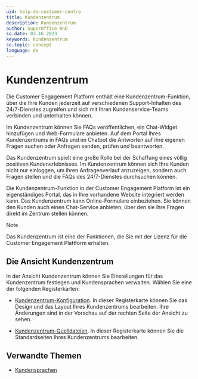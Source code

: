 ```yaml
---
uid: help-de-customer-centre
title: Kundenzentrum
description: Kundenzentrum
author: SuperOffice RnD
so.date: 03.16.2023
keywords: Kundenzentrum
so.topic: concept
language: de
---
```


# Kundenzentrum

Die Customer Engagement Platform enthält eine Kundenzentrum-Funktion, über die Ihre Kunden jederzeit auf verschiedenen Support-Inhalten des 24/7-Dienstes zugreifen und sich mit Ihren Kundenservice-Teams verbinden und unterhalten können.

Im Kundenzentrum können Sie FAQs veröffentlichen, ein Chat-Widget hinzufügen und Web-Formulare anbieten. Auf dem Portal Ihres Kundenzentrums in FAQs und im Chatbot die Antworten auf ihre eigenen Fragen suchen oder Anfragen senden, prüfen und beantworten.

Das Kundenzentrum spielt eine große Rolle bei der Schaffung eines völlig positiven Kundenerlebnisses. Im Kundenzentrum können sich Ihre Kunden nicht nur einloggen, um ihren Anfragenverlauf anzuzeigen, sondern auch Fragen stellen und die FAQs des 24/7-Dienstes durchsuchen können.

Die Kundenzentrum-Funktion in der Customer Engagement Platform ist ein eigenständiges Portal, das in Ihre vorhandene Website integriert werden kann. Das Kundenzentrum kann Online-Formulare einbeziehen. Sie können den Kunden auch einen Chat-Service anbieten, über den sie ihre Fragen direkt im Zentrum stellen können.

> [!NOTE]
> Das Kundenzentrum ist eine der Funktionen, die Sie mit der Lizenz für die Customer Engagement Plattform erhalten.

## Die Ansicht Kundenzentrum

In der Ansicht Kundenzentrum können Sie Einstellungen für das Kundenzentrum festlegen und Kundensprachen verwalten. Wählen Sie eine der folgenden Registerkarten:

* [Kundenzentrum-Konfiguration][2]. In dieser Registerkarte können Sie das Design und das Layout Ihres Kundenzentrums bearbeiten. Ihre Änderungen sind in der Vorschau auf der rechten Seite der Ansicht zu sehen.

* [Kundenzentrum-Quelldateien][3]. In dieser Registerkarte können Sie die Standardseiten Ihres Kundenzentrums bearbeiten.

## Verwandte Themen

* [Kundensprachen][1]

<!-- Referenced links -->
[1]: ../../admin/options/learn/custlang/index.md
[2]: config.md
[3]: edit.md

<!-- Referenced images -->
